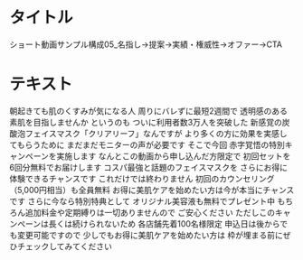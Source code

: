 # タイトル
ショート動画サンプル構成05_名指し→提案→実績・権威性→オファー→CTA
# テキスト

朝起きても肌のくすみが気になる人
周りにバレずに最短2週間で
透明感のある素肌を目指しませんか
というのも
ついに利用者数3万人を突破した
新感覚の炭酸泡フェイスマスク「クリアリーフ」なんですが
より多くの方に効果を実感してもらうために
まだまだモニターの声が必要です
そこで今回
赤字覚悟の特別キャンペーンを実施します
なんとこの動画から申し込んだ方限定で
初回セットを6回分無料でお届けします
コスパ最強と話題のフェイスマスクを
さらにお得に体験できるチャンスです
これだけでは終わりません
初回のカウンセリング（5,000円相当）も全員無料
お得に美肌ケアを始めたい方は今が本当にチャンスです
さらに今なら特別特典として
オリジナル美容液も無料でプレゼント中
もちろん追加料金や定期縛りは一切ありませんので
ご安心ください
ただしこのキャンペーンは長くは続けられないため
各店舗先着100名様限定
申込日は後からでも変更可能ですので
少しでもお得に美肌ケアを始めたい方は
枠が埋まる前にぜひチェックしてみてください